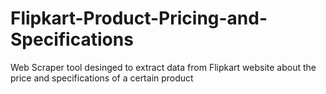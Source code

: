 # Flipkart-Product-Pricing-and-Specifications
Web Scraper tool desinged to extract data from Flipkart website about the price and specifications of a certain product
